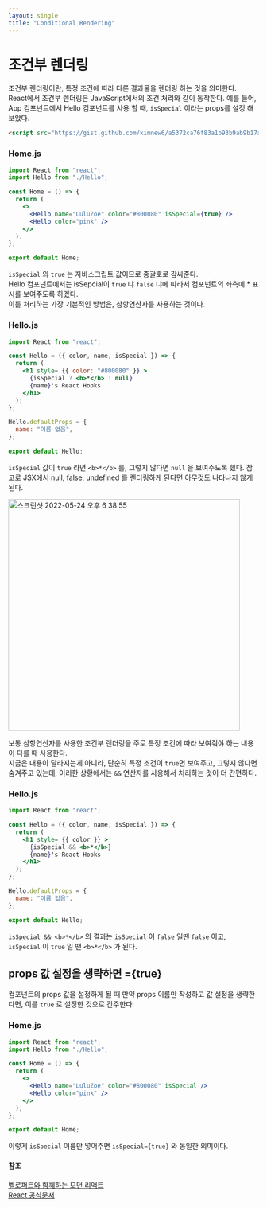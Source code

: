 ```yaml
---
layout: single
title: "Conditional Rendering"
---
```


# 조건부 렌더링

조건부 렌더링이란, 특정 조건에 따라 다른 결과물을 렌더링 하는 것을 의미한다.  
React에서 조건부 렌더링은 JavaScript에서의 조건 처리와 같이 동작한다. 예를 들어, App 컴포넌트에서 Hello 컴포넌트를 사용 할 때, `isSpecial` 이라는 props를 설정 해 보았다.
```html
<script src="https://gist.github.com/kimnew6/a5372ca76f83a1b93b9ab9b17a593026.js"></script>
```
<script src="https://gist.github.com/kimnew6/a5372ca76f83a1b93b9ab9b17a593026.js"></script>
### Home.js

```jsx
import React from "react";
import Hello from "./Hello";

const Home = () => {
  return (
    <>
      <Hello name="LuluZoe" color="#800080" isSpecial={true} />
      <Hello color="pink" />
    </>
  );
};

export default Home;
```

`isSpecial` 의 `true` 는 자바스크립트 값이므로 중괄호로 감싸준다.  
Hello 컴포넌트에서는 isSepcial이 `true` 냐 `false` 냐에 따라서 컴포넌트의 좌측에 \* 표시를 보여주도록 하겠다.  
이를 처리하는 가장 기본적인 방법은, 삼항연산자를 사용하는 것이다.

### Hello.js

```jsx
import React from "react";

const Hello = ({ color, name, isSpecial }) => {
  return (
    <h1 style= {{ color: "#800080" }} >
      {isSpecial ? <b>*</b> : null}
      {name}'s React Hooks
    </h1>
  );
};

Hello.defaultProps = {
  name: "이름 없음",
};

export default Hello;
```

`isSpecial` 값이 `true` 라면 `<b>*</b>` 를, 그렇지 않다면 `null` 을 보여주도록 했다. 참고로 JSX에서 null, false, undefined 를 렌더링하게 된다면 아무것도 나타나지 않게 된다.

<img width="466" alt="스크린샷 2022-05-24 오후 6 38 55" src="https://user-images.githubusercontent.com/84711115/170001531-ee6d5faa-7403-4565-b7a7-0adcb2942d6c.png">

보통 삼항연산자를 사용한 조건부 렌더링을 주로 특정 조건에 따라 보여줘야 하는 내용이 다를 때 사용한다.  
지금은 내용이 달라지는게 아니라, 단순히 특정 조건이 `true`면 보여주고, 그렇지 않다면 숨겨주고 있는데, 이러한 상황에서는 `&&` 연산자를 사용해서 처리하는 것이 더 간편하다.

### Hello.js

```jsx
import React from "react";

const Hello = ({ color, name, isSpecial }) => {
  return (
    <h1 style= {{ color }} >
      {isSpecial && <b>*</b>}
      {name}'s React Hooks
    </h1>
  );
};

Hello.defaultProps = {
  name: "이름 없음",
};

export default Hello;
```

`isSpecial && <b>*</b>` 의 결과는 `isSpecial` 이 `false` 일땐 `false` 이고, `isSpecial` 이 `true` 일 땐 `<b>*</b>` 가 된다.

## props 값 설정을 생략하면 ={true}

컴포넌트의 props 값을 설정하게 될 때 만약 props 이름만 작성하고 값 설정을 생략한다면, 이를 `true` 로 설정한 것으로 간주한다.

### Home.js

```jsx
import React from "react";
import Hello from "./Hello";

const Home = () => {
  return (
    <>
      <Hello name="LuluZoe" color="#800080" isSpecial />
      <Hello color="pink" />
    </>
  );
};

export default Home;
```

이렇게 `isSpecial` 이름만 넣어주면 `isSpecial={true}` 와 동일한 의미이다.

#### 참조

[벨로퍼트와 함께하는 모던 리액트](https://react.vlpt.us/basic/06-conditional-rendering.html)  
[React 공식문서](https://ko.reactjs.org/docs/conditional-rendering.html)
